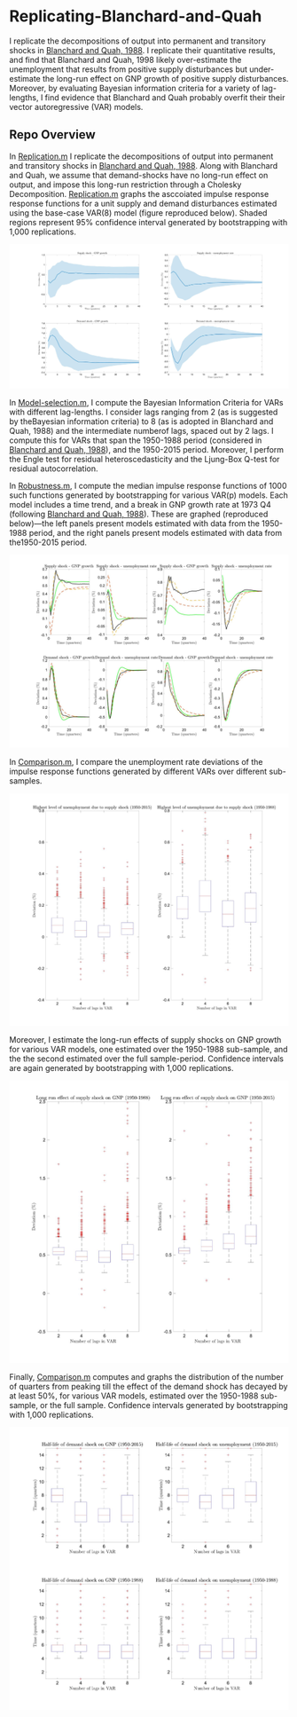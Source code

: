 # Replicating-Blanchard-and-Quah

I replicate the decompositions of output into permanent and transitory shocks in [Blanchard and Quah, 1988](https://uh.edu/~bsorense/BlanchardQuah1989.pdf). I replicate their quantitative results, and find that Blanchard and Quah, 1998 likely over-estimate the unemployment that results from positive supply disturbances but under-estimate the long-run effect on GNP growth of positive supply disturbances. Moreover, by evaluating Bayesian information criteria for a variety of lag-lengths, I find  evidence that Blanchard and Quah probably overfit their their vector autoregressive (VAR) models.

## Repo Overview

In [Replication.m](https://github.com/Besiroglu/Replicating-Blanchard-and-Quah/blob/main/Replication.m) I replicate the decompositions of output into permanent and transitory shocks in [Blanchard and Quah, 1988](https://uh.edu/~bsorense/BlanchardQuah1989.pdf). Along with Blanchard and Quah, we assume that demand-shocks have no long-run effect on output, and impose this long-run restriction through a Cholesky Decomposition. [Replication.m](https://github.com/Besiroglu/Replicating-Blanchard-and-Quah/blob/main/Replication.m) graphs the asccoiated impulse response response functions for a unit supply and demand disturbances estimated using the base-case  VAR(8)  model (figure reproduced below). Shaded  regions  represent  95%  confidence  interval  generated  by  bootstrapping  with 1,000 replications.

![](https://github.com/Besiroglu/Replicating-Blanchard-and-Quah/blob/main/Images/1.jpg)

In [Model-selection.m](https://github.com/Besiroglu/Replicating-Blanchard-and-Quah/blob/main/Model-selection.m), I compute the Bayesian Information Criteria for VARs with different lag-lengths. I consider lags ranging from 2 (as is suggested by theBayesian information criteria) to 8 (as is adopted in Blanchard and Quah, 1988) and the intermediate numberof lags, spaced out by 2 lags. I compute this for VARs that span the 1950-1988 period (considered in [Blanchard and Quah, 1988](https://uh.edu/~bsorense/BlanchardQuah1989.pdf)), and the 1950-2015 period. Moreover, I perform the Engle test for residual heteroscedasticity and the Ljung-Box Q-test for residual autocorrelation.

In [Robustness.m](https://github.com/Besiroglu/Replicating-Blanchard-and-Quah/blob/main/Robustness.m), I compute the median impulse response functions of 1000 such functions generated by bootstrapping for various VAR(p) models. Each model includes a time trend, and a break in GNP growth rate at 1973 Q4 (following [Blanchard and Quah, 1988](https://uh.edu/~bsorense/BlanchardQuah1989.pdf)). These are graphed (reproduced below)—the left panels present models estimated with data from the 1950-1988 period, and the right panels present models estimated with data from the1950-2015 period.

![](https://github.com/Besiroglu/Replicating-Blanchard-and-Quah/blob/main/Images/2.jpg)

In [Comparison.m](https://github.com/Besiroglu/Replicating-Blanchard-and-Quah/blob/main/Comparison.m), I compare the unemployment rate deviations of the impulse response functions generated by different VARs over different sub-samples. 

![](https://github.com/Besiroglu/Replicating-Blanchard-and-Quah/blob/main/Images/3.jpg)

Moreover, I estimate the long-run  effects of supply shocks on GNP growth for various VAR models,  one  estimated  over the 1950-1988 sub-sample, and the the second estimated over the full sample-period.  Confidence intervals are again generated by bootstrapping with 1,000 replications.

![](https://github.com/Besiroglu/Replicating-Blanchard-and-Quah/blob/main/Images/4.jpg)

Finally, [Comparison.m](https://github.com/Besiroglu/Replicating-Blanchard-and-Quah/blob/main/Comparison.m) computes and graphs the distribution of the number of quarters from peaking till the effect of the demand shock has decayed by at least 50\%, for various VAR models, estimated over the 1950-1988 sub-sample, or the full sample. Confidence intervals generated by bootstrapping with 1,000 replications.

![](https://github.com/Besiroglu/Replicating-Blanchard-and-Quah/blob/main/Images/5.jpg)
